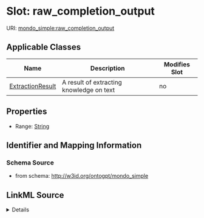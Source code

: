 

# Slot: raw_completion_output

URI: [mondo_simple:raw_completion_output](http://w3id.org/ontogpt/emapa_simpleraw_completion_output)



<!-- no inheritance hierarchy -->





## Applicable Classes

| Name | Description | Modifies Slot |
| --- | --- | --- |
| [ExtractionResult](ExtractionResult.md) | A result of extracting knowledge on text |  no  |







## Properties

* Range: [String](String.md)





## Identifier and Mapping Information







### Schema Source


* from schema: http://w3id.org/ontogpt/mondo_simple




## LinkML Source

<details>
```yaml
name: raw_completion_output
from_schema: http://w3id.org/ontogpt/mondo_simple
rank: 1000
alias: raw_completion_output
owner: ExtractionResult
domain_of:
- ExtractionResult
range: string

```
</details>